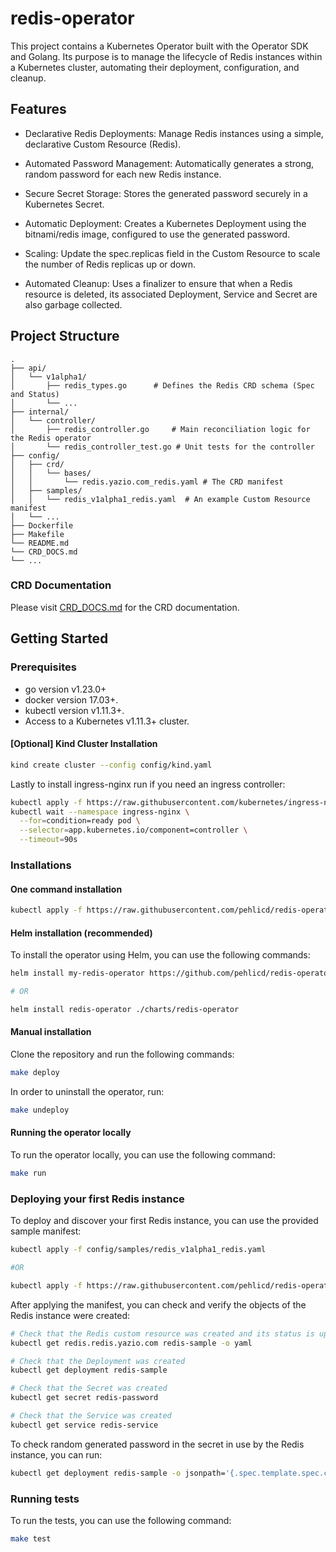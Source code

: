 # redis-operator

This project contains a Kubernetes Operator built with the Operator SDK and Golang. Its purpose is to manage the lifecycle of Redis instances within a Kubernetes cluster, automating their deployment, configuration, and cleanup.

## Features
- Declarative Redis Deployments: Manage Redis instances using a simple, declarative Custom Resource (Redis).

- Automated Password Management: Automatically generates a strong, random password for each new Redis instance.

- Secure Secret Storage: Stores the generated password securely in a Kubernetes Secret.

- Automatic Deployment: Creates a Kubernetes Deployment using the bitnami/redis image, configured to use the generated password.

- Scaling: Update the spec.replicas field in the Custom Resource to scale the number of Redis replicas up or down.

- Automated Cleanup: Uses a finalizer to ensure that when a Redis resource is deleted, its associated Deployment, Service and Secret are also garbage collected.

## Project Structure
```text
.
├── api/
│   └── v1alpha1/
│       ├── redis_types.go      # Defines the Redis CRD schema (Spec and Status)
│       └── ...
├── internal/
│   └── controller/
│       ├── redis_controller.go     # Main reconciliation logic for the Redis operator
│       └── redis_controller_test.go # Unit tests for the controller
├── config/
│   ├── crd/
│   │   └── bases/
│   │       └── redis.yazio.com_redis.yaml # The CRD manifest
│   ├── samples/
│   │   └── redis_v1alpha1_redis.yaml  # An example Custom Resource manifest
│   └── ...
├── Dockerfile
├── Makefile
└── README.md
└── CRD_DOCS.md
└── ...
```

### CRD Documentation
Please visit [CRD_DOCS.md](CRD_DOCS.md) for the CRD documentation.

## Getting Started

### Prerequisites
- go version v1.23.0+
- docker version 17.03+.
- kubectl version v1.11.3+.
- Access to a Kubernetes v1.11.3+ cluster.

#### [Optional] Kind Cluster Installation

```bash
kind create cluster --config config/kind.yaml
```

Lastly to install ingress-nginx run if you need an ingress controller:

```bash
kubectl apply -f https://raw.githubusercontent.com/kubernetes/ingress-nginx/main/deploy/static/provider/kind/deploy.yaml
kubectl wait --namespace ingress-nginx \
  --for=condition=ready pod \
  --selector=app.kubernetes.io/component=controller \
  --timeout=90s
```

### Installations

#### One command installation
```sh
kubectl apply -f https://raw.githubusercontent.com/pehlicd/redis-operator/main/dist/install.yaml
```

#### Helm installation (recommended)
To install the operator using Helm, you can use the following commands:

```sh
helm install my-redis-operator https://github.com/pehlicd/redis-operator/releases/download/redis-operator-0.1.0/redis-operator-0.1.0.tgz

# OR

helm install redis-operator ./charts/redis-operator
```

#### Manual installation

Clone the repository and run the following commands:

```sh
make deploy
```

In order to uninstall the operator, run:

```sh
make undeploy
```

#### Running the operator locally

To run the operator locally, you can use the following command:

```sh
make run
```

### Deploying your first Redis instance
To deploy and discover your first Redis instance, you can use the provided sample manifest:

```sh
kubectl apply -f config/samples/redis_v1alpha1_redis.yaml

#OR

kubectl apply -f https://raw.githubusercontent.com/pehlicd/redis-operator/main/config/samples/redis_v1alpha1_redis.yaml
```

After applying the manifest, you can check and verify the objects of the Redis instance were created:

```sh
# Check that the Redis custom resource was created and its status is updated
kubectl get redis.redis.yazio.com redis-sample -o yaml

# Check that the Deployment was created
kubectl get deployment redis-sample

# Check that the Secret was created
kubectl get secret redis-password

# Check that the Service was created
kubectl get service redis-service
```

To check random generated password in the secret in use by the Redis instance, you can run:

```sh
kubectl get deployment redis-sample -o jsonpath='{.spec.template.spec.containers[0].env}' | jq
```

### Running tests
To run the tests, you can use the following command:

```sh
make test
```
